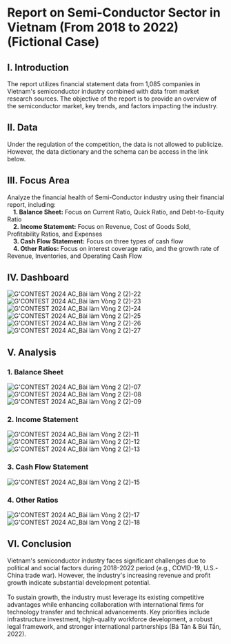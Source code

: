 # Report on Semi-Conductor Sector in Vietnam (From 2018 to 2022) (Fictional Case)

## I. Introduction
The report utilizes financial statement data from 1,085 companies in Vietnam's semiconductor industry combined with data from market research sources. The objective of the report is to provide an overview of the semiconductor market, key trends, and factors impacting the industry.

## II. Data
Under the regulation of the competition, the data is not allowed to publicize. However, the data dictionary and the schema can be access in the link below.

## III. Focus Area
Analyze the financial health of Semi-Conductor industry using their financial report, including: <br />
&emsp;**1. Balance Sheet:** Focus on Current Ratio, Quick Ratio, and Debt-to-Equity Ratio <br />
&emsp;**2. Income Statement:** Focus on Revenue, Cost of Goods Sold, Profitability Ratios, and Expenses <br />
&emsp;**3. Cash Flow Statement:** Focus on three types of cash flow <br />
&emsp;**4. Other Ratios:** Focus on interest coverage ratio, and the growth rate of Revenue, Inventories, and Operating Cash Flow <br />


## IV. Dashboard
![G'CONTEST 2024  AC_Bài làm Vòng 2 (2)-22](https://github.com/user-attachments/assets/fb6bb35f-203e-4183-a2fd-ce5a89f51a90)
![G'CONTEST 2024  AC_Bài làm Vòng 2 (2)-23](https://github.com/user-attachments/assets/acb52797-fcee-4b09-8c2e-bf4fa5dd9d3d)
![G'CONTEST 2024  AC_Bài làm Vòng 2 (2)-24](https://github.com/user-attachments/assets/cea98f26-72ef-49af-adeb-108210320164)
![G'CONTEST 2024  AC_Bài làm Vòng 2 (2)-25](https://github.com/user-attachments/assets/e3b005d8-7e3e-420f-9de5-5635275be9b2)
![G'CONTEST 2024  AC_Bài làm Vòng 2 (2)-26](https://github.com/user-attachments/assets/447375e3-90bf-47bf-b6ec-ddad93aa17ee)
![G'CONTEST 2024  AC_Bài làm Vòng 2 (2)-27](https://github.com/user-attachments/assets/dc64e8e7-d750-447b-a319-1422447135ab)

## V. Analysis
### 1. Balance Sheet
![G'CONTEST 2024  AC_Bài làm Vòng 2 (2)-07](https://github.com/user-attachments/assets/a8ca6ad7-f42b-4778-97f8-6b77d6936df4)
![G'CONTEST 2024  AC_Bài làm Vòng 2 (2)-08](https://github.com/user-attachments/assets/6a94019d-ecb4-49fd-9ff6-2ab527a0d762)
![G'CONTEST 2024  AC_Bài làm Vòng 2 (2)-09](https://github.com/user-attachments/assets/d9aab66d-0d10-45a3-98d3-582913833bb6)
### 2. Income Statement
![G'CONTEST 2024  AC_Bài làm Vòng 2 (2)-11](https://github.com/user-attachments/assets/8ac02472-9cd4-4a13-bc46-5dc7e8526590)
![G'CONTEST 2024  AC_Bài làm Vòng 2 (2)-12](https://github.com/user-attachments/assets/bd11cbc8-4584-4506-bbb6-e520fb46e2a4)
![G'CONTEST 2024  AC_Bài làm Vòng 2 (2)-13](https://github.com/user-attachments/assets/d9894daf-4b50-4795-be0c-76af0472efb2)
### 3. Cash Flow Statement
![G'CONTEST 2024  AC_Bài làm Vòng 2 (2)-15](https://github.com/user-attachments/assets/2b716543-598d-4452-8242-d5bde4c80aa2)
### 4. Other Ratios
![G'CONTEST 2024  AC_Bài làm Vòng 2 (2)-17](https://github.com/user-attachments/assets/5d43308e-8540-46f4-a547-8454168e6706)
![G'CONTEST 2024  AC_Bài làm Vòng 2 (2)-18](https://github.com/user-attachments/assets/0beb5bb7-8f98-465a-9d6b-1eff4c0387aa)

## VI. Conclusion
Vietnam's semiconductor industry faces significant challenges due to political and social factors during 2018-2022 period (e.g., COVID-19, U.S.-China trade war). However, the industry's increasing revenue and profit growth indicate substantial development potential.<br />
<br />
To sustain growth, the industry must leverage its existing competitive advantages while enhancing collaboration with international firms for technology transfer and technical advancements. Key priorities include infrastructure investment, high-quality workforce development, a robust legal framework, and stronger international partnerships (Bá Tân & Bùi Tấn, 2022).


